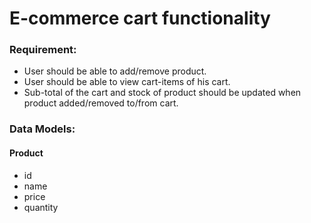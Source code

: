 # E-commerce cart functionality

### Requirement:
+ User should be able to add/remove product.
+ User should be able to view cart-items of his cart.
+ Sub-total of the cart and stock of product should be updated when product added/removed to/from cart.

### Data Models:

#### Product
- id 
- name
- price
- quantity


